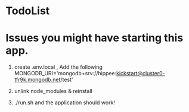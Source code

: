 # TodoList 

# Issues you might have starting this app.

1. create .env.local , Add the following 
MONGODB_URI='mongodb+srv://hippee:kickstart@cluster0-tfr9k.mongodb.net/test'

2. unlink node_modules & reinstall
3. ./run.sh and the application should work!